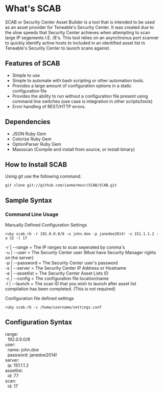 # What's SCAB

SCAB or Security Center Asset Builder is a tool that is intended to be used as an asset provider for Teneable's Security Center. It was created due to the slow speeds that Security Center achieves when attempting to scan large IP segements I.E. /8's. This tool relies on an asynchronus port scanner to quickly identify active hosts to included in an identified asset list in Teneable's Security Center to launch scans against.

## Features of SCAB
* Simple to use
* Simple to automate with bash scripting or other automation tools.
* Provides a large amount of configuration options in a static configuration file
* Provides the ability to run without a configuration file present using command line switches (use case is integration in other scripts/tools)
* Error handling of REST/HTTP errors.

## Dependencies
* JSON Ruby Gem
* Colorize Ruby Gem
* OptionParser Ruby Gem
* Massscan (Compile and install from source, or install binary)

## How to Install SCAB

Using git use the following command:

`git clone git://github.com/ianmarmour/SCAB/SCAB.git`


## Sample Syntax

### Command Line Usage

Manually Defined Configuration Settings

`ruby scab.rb -r 192.0.0.0/8 -u john.doe -p janedoe2014! -s 151.1.1.2 -a 32 -l 17`

-r | --range = The IP ranges to scan seperated by comma's  
-u | --user = The Security Center user (Must have Security Manager rights on the server)  
-p | --password = The Security Center user's password  
-s | --server = The Security Center IP Address or Hostname  
-a | --assetlist = The Security Center Asset Lists ID  
-c | --config = The configuration file location/name  
-l | --launch = The scan ID that you wish to launch after asset list compilation has been completed. (This is not required) 

Configuration file defined settings

`ruby scab.rb -c /home/username/settings.conf`

## Configuration Syntax

range:  
&nbsp;&nbsp;192.0.0.0/8  
user:  
&nbsp;&nbsp;name: john.doe  
&nbsp;&nbsp;password: janedoe2014!  
server:  
&nbsp;&nbsp;ip: 151.1.1.2  
assetlist:  
&nbsp;&nbsp;id: 77  
scan:  
&nbsp;&nbsp;id: 17  
